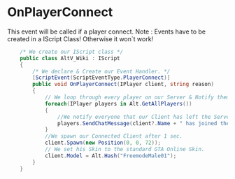 # OnPlayerConnect
This event will be called if a player connect.
Note : Events have to be created in a IScript Class! Otherwise it won´t work!


```csharp
    /* We create our IScript class */
    public class AltV_Wiki : IScript
    {
        /* We declare & Create our Event Handler. */
        [ScriptEvent(ScriptEventType.PlayerConnect)]
        public void OnPlayerConnect(IPlayer client, string reason)
        {
            // We loop through every player on our Server & Notify them.
            foreach(IPlayer players in Alt.GetAllPlayers())
            {
                //We notify everyone that our Client has left the Server.
                players.SendChatMessage(client?.Name + " has joined the Server!");
            }
            //We spawn our Connected Client after 1 sec.
            client.Spawn(new Position(0, 0, 72));
            // We set his Skin to the standard GTA Online Skin.
            client.Model = Alt.Hash("FreemodeMale01");
        }
    }
```
